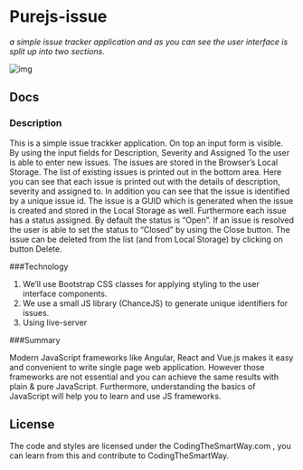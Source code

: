 # Purejs-issue

*a simple issue tracker application and as you can see the user interface is split up into two sections.*

![img](images/screenshot.png)

## Docs

### Description

This is a simple issue trackker application. On top an input form is visible. By using the input fields for Description, Severity and Assigned To the user is able to enter new issues. The issues are stored in the Browser’s Local Storage. The list of existing issues is printed out in the bottom area. Here you can see that each issue is printed out with the details of description, severity and assigned to. In addition you can see that the issue is identified by a unique issue id. The issue is a GUID which is generated when the issue is created and stored in the Local Storage as well. Furthermore each issue has a status assigned. By default the status is “Open”. If an issue is resolved the user is able to set the status to “Closed” by using the Close button. The issue can be deleted from the list (and from Local Storage) by clicking on button Delete.

###Technology

1. We’ll use Bootstrap CSS classes for applying styling to the user interface components.
2. We use a small JS library (ChanceJS) to generate unique identifiers for issues.
3. Using live-server

###Summary

Modern JavaScript frameworks like Angular, React and Vue.js makes it easy and convenient to write single page web application. However those frameworks are not essential and you can achieve the same results with plain & pure JavaScript. Furthermore, understanding the basics of JavaScript will help you to learn and use JS frameworks.

## License

The code and styles are licensed under the CodingTheSmartWay.com , you can learn from this and contribute to CodingTheSmartWay.
